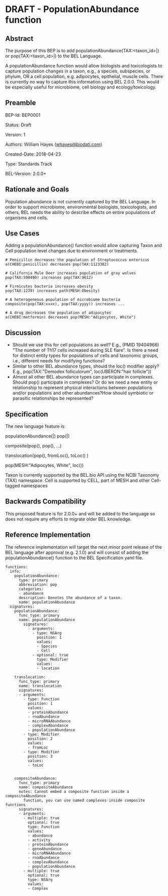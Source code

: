 # DRAFT - PopulationAbundance function

## Abstract

The purpose of this BEP is to add populationAbundance(TAX:<taxon_id>|<cell>) or pop(TAX:<taxon_id>|<cell>) to the BEL Language.

A populationAbundance function would allow biologists and toxicologists to capture population changes in a taxon, e.g., a species, subspecies, or phylum, OR a cell population, e.g. adipocytes, epithelial, muscle cells. There is currently no way to capture this information using BEL 2.0.0. This would be especially useful for microbiome, cell biology and ecology/toxicology.

## Preamble

BEP-Id: BEP0001

Status: Draft

Version: 1

Authors: William Hayes (whayes@biodati.com)

Created-Date: 2018-04-23

Type: Standards Track

BEL-Version: 2.0.0+

## Rationale and Goals

Population abundance is not currently captured by the BEL Language. In order to support microbiome, environmental biologists, toxicologists, and others, BEL needs the ability to describe effects on entire populations of organisms and cells.

## Use Cases

Adding a populationAbundance() function would allow capturing Taxon and Cell population level changes due to environment or treatments.

    # Penicillin decreases the population of Streptococcus entericus
    a(CHEBI:penicillin) decreases pop(TAX:1123302)

    # California Mule Deer increases population of gray wolves
    pop(TAX:598490) increases pop(TAX:9612)

    # Firmicutes bacteria increases obesity
    pop(TAX:1239) increases path(MESH:Obesity)

    # A heterogeneous population of microbiome bacteria
    composite(pop(TAX:xxxx), pop(TAX:yyyy)) increases ...

    # A drug decreases the population of adipocytes
    a(CHEBI:metformin) decreases pop(MESH:"Adipocytes, White")

## Discussion

* Should we use this for cell populations as well? E.g., (PMID 19404966) "The number of Th17 cells increased during SLE flare". Is there a need for distinct entity types for populations of cells and taxonomic groups, i.e., different needs for modifying functions?
* Similar to other BEL abundance types, should the loc() modifier apply? E.g., pop(TAX:"Demodex folliculorum", loc(UBERON:"hair follicle"))
* Almost all other BEL abundance types can participate in complexes. Should pop() participate in complexes? Or do we need a new entity or relationship to represent physical interactions between populations and/or populations and other abundances?How should symbiotic or parasitic relationships be represented?

## Specification

The new language feature is:

  populationAbundance(<Taxon>|<Cell>)
  pop(<Taxon>|<Cell>)

  composite(pop(), pop(), ...)

  translocation(pop(), fromLoc(), toLoc() )

  pop(MESH:"Adipocytes, White", loc())

  Taxon is currently supported by the BEL.bio API using the NCBI Taxonomy (TAX) namespace.
  Cell is supported by CELL, part of MESH and other Cell-tagged namespaces

## Backwards Compatibility

This proposed feature is for 2.0.0+ and will be added to the language so does not require any efforts to migrate older BEL knowledge.

## Reference Implementation

The reference implementation will target the next minor point release of the BEL language after approval (e.g. 2.1.0) and will consist of adding the populationAbundance() function to the BEL Specification yaml file.

    functions:
      info:
        populationAbundance:
          type: primary
          abbreviation: pop
          categories:
          - abundance
          description: Denotes the abundance of a taxon.
          name: populationAbundance
      signatures:
        populationAbundance:
          func_type: primary
          name: populationAbundance
            signatures:
              - arguments:
                - type: NSArg
                  position: 1
                  values:
                  - Species
                  - Cell
                - optional: true
                  type: Modifier
                  values:
                  - location

        translocation:
          func_type: primary
          name: translocation
          signatures:
          - arguments:
            - type: Function
              position: 1
              values:
              - proteinAbundance
              - rnaAbundance
              - microRNAAbundance
              - complexAbundance
              - populationAbundance
            - type: Modifier
              position: 2
              values:
              - fromLoc
            - type: Modifier
              position: 3
              values:
              - toLoc


        compositeAbundance:
          func_type: primary
          name: compositeAbundance
          notes: Cannot embed a composite function inside a compositeAbundance
            function, you can use named complexes inside composite functions
          signatures:
          - arguments:
            - multiple: true
              optional: true
              type: Function
              values:
              - abundance
              - activity
              - proteinAbundance
              - geneAbundance
              - microRNAAbundance
              - rnaAbundance
              - complexAbundance
              - populationAbundance
            - multiple: true
              optional: true
              type: NSArg
              values:
              - Complex

